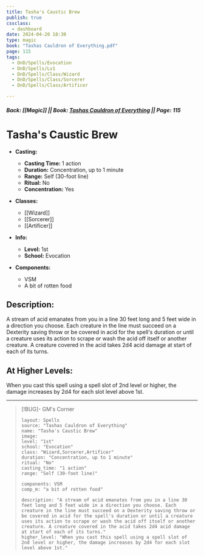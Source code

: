 ```yaml
---
title: Tasha's Caustic Brew
publish: true
cssclass:
  - dashboard
date: 2024-04-20 18:30
type: magic
book: "Tashas Cauldron of Everything.pdf"
page: 115
tags:
  - DnD/Spells/Evocation
  - DnD/Spells/Lv1
  - DnD/Spells/Class/Wizard
  - DnD/Spells/Class/Sorcerer
  - DnD/Spells/Class/Artificer

---
```


##### Back: [[Magic]] || Book: [Tashas Cauldron of Everything](https://drive.google.com/drive/folders/1O5bhpYizcIT5xxAoLOuzCRht_PVS7VSG?usp=sharing) || Page: 115

# Tasha's Caustic Brew

- **Casting:**
    - **Casting Time:** 1 action
    - **Duration:** Concentration, up to 1 minute
    - **Range:** Self (30-foot line)
    - **Ritual:** No
    - **Concentration:** Yes
- **Classes:**
    - [[Wizard]]
    - [[Sorcerer]]
    - [[Artificer]]

- **Info:**
    - **Level:** 1st
    - **School:** Evocation
- **Components:**
    - VSM
    - A bit of rotten food

## Description:
A stream of acid emanates from you in a line 30 feet long and 5 feet wide in a direction you choose. Each creature in the line must succeed on a Dexterity saving throw or be covered in acid for the spell's duration or until a creature uses its action to scrape or wash the acid off itself or another creature. A creature covered in the acid takes 2d4 acid damage at start of each of its turns.

## At Higher Levels:
When you cast this spell using a spell slot of 2nd level or higher, the damage increases by 2d4 for each slot level above 1st.

---

> [!BUG]- GM's Corner
>
> ```statblock
> layout: Spells
> source: "Tashas Cauldron of Everything"
> name: "Tasha's Caustic Brew"
> image: 
> level: "1st"
> school: "Evocation"
> class: "Wizard,Sorcerer,Artificer"
> duration: "Concentration, up to 1 minute"
> ritual: "No"
> casting_time: "1 action"
> range: "Self (30-foot line)"
>
> components: VSM
> comp_m: "a bit of rotten food"
>
> description: "A stream of acid emanates from you in a line 30 feet long and 5 feet wide in a direction you choose. Each creature in the line must succeed on a Dexterity saving throw or be covered in acid for the spell's duration or until a creature uses its action to scrape or wash the acid off itself or another creature. A creature covered in the acid takes 2d4 acid damage at start of each of its turns."
> higher_level: "When you cast this spell using a spell slot of 2nd level or higher, the damage increases by 2d4 for each slot level above 1st."
> ```
